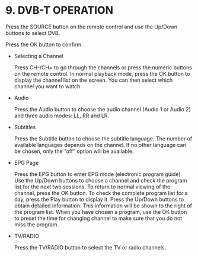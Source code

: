 # 9. DVB-T OPERATION


Press the SOURCE button on the remote control and use the Up/Down buttons to select DVB.

Press the OK button to confirm.

* Selecting a Channel

	Press CH-/CH+ to go through the channels or press the numeric buttons on the remote control.
	In normal playback mode, press the OK button to display the channel list on the screen. You can then select which channel you want to watch.

* Audio

	Press the Audio button to choose the audio channel (Audio 1 or Audio 2) and three audio modes: LL, RR and LR.

* Subtitles

	Press the Subtitle button to choose the subtitle language. The number of available languages depends on the channel. If no other language can be chosen, only the “off” option will be available.

* EPG Page

	Press the EPG button to enter EPG mode (electronic program guide). Use the Up/Down buttons to choose a channel and check the program list for the next two sessions. To return to normal viewing of the channel, press the OK button. To check the complete program list for a day, press the Play button to display it. Press the Up/Down buttons to obtain detailed information. This information will be shown to the right of the program list. When you have chosen a program, use the OK button to preset the time for changing channel to make sure that you do not miss the program.

* TV/RADIO

	Press the TV/RADIO button to select the TV or radio channels.
